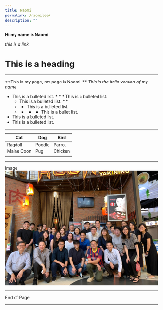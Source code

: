 ```yaml
---
title: Naomi
permalink: /naomilee/
description: ""
---
```

**Hi my name is Naomi**

*this is a link*

<h1> This is a heading</h1>

****

**This is my page, my page is Naomi. **
*This is the italic version of my name*

* This is a bulleted list. * * * This is a bulleted list. 
	* This is a bulleted list. *  * 
	* *  This is a bulleted list. 
	* * * * This is a bullet list. 
* This is a bulleted list.  
* This is a bulleted list. 


***


| Cat | Dog | Bird |
| -------- | -------- | -------- |
|Ragdoll     |Poodle     |Parrot     |
|Maine Coon     | Pug     | Chicken     |
|  |  |


***

Image
![AAD Group Photo_Jan2023](/images/aad%20group%20photo_jan2023.jpg)

***

End of Page

***